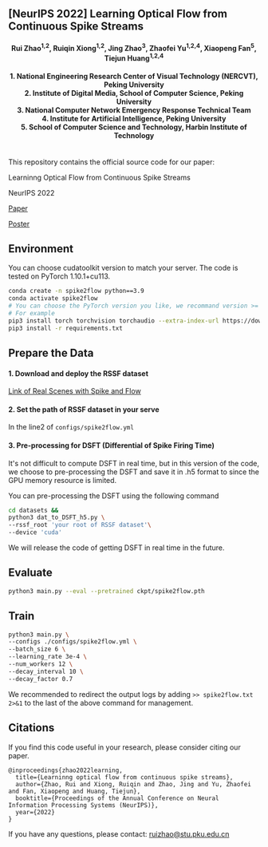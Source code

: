 ## [NeurIPS 2022] Learning Optical Flow from Continuous Spike Streams

<h4 align="center"> Rui Zhao<sup>1,2</sup>, Ruiqin Xiong<sup>1,2</sup>, Jing Zhao<sup>3</sup>, Zhaofei Yu<sup>1,2,4</sup>, Xiaopeng Fan<sup>5</sup>, Tiejun Huang<sup>1,2,4</sup> </h4>
<h4 align="center">1. National Engineering Research Center of Visual Technology (NERCVT), Peking University<br>
2. Institute of Digital Media, School of Computer Science, Peking University<br>
3. National Computer Network Emergency Response Technical Team<br>
4. Institute for Artificial Intelligence, Peking University<br>
5. School of Computer Science and Technology, Harbin Institute of Technology</h4><br> 
This repository contains the official source code for our paper:

Learninng Optical Flow from Continuous Spike Streams

NeurIPS 2022

[Paper](https://openreview.net/pdf?id=3vYkhJIty7E)

[Poster](https://neurips.cc/media/PosterPDFs/NeurIPS%202022/55189.png)

## Environment

You can choose cudatoolkit version to match your server. The code is tested on PyTorch 1.10.1+cu113.

```bash
conda create -n spike2flow python==3.9
conda activate spike2flow
# You can choose the PyTorch version you like, we recommand version >= 1.10.1
# For example
pip3 install torch torchvision torchaudio --extra-index-url https://download.pytorch.org/whl/cu116
pip3 install -r requirements.txt
```

## Prepare the Data

#### 1. Download and deploy the RSSF dataset

[Link of Real Scenes with Spike and Flow](https://github.com/ruizhao26/RSSF)

#### 2. Set the path of RSSF dataset in your serve

In the line2 of `configs/spike2flow.yml`

#### 3. Pre-processing for DSFT (Differential of Spike Firing Time)

It's not difficult to compute DSFT in real time, but in this version of the code, we choose to pre-processing the DSFT and save it in .h5 format to since the GPU memory resource is limited.

You can pre-processing the DSFT using the following command

```bash
cd datasets && 
python3 dat_to_DSFT_h5.py \
--rssf_root 'your root of RSSF dataset'\
--device 'cuda'
```

We will release the code of getting DSFT in real time in the future.

## Evaluate

```bash
python3 main.py --eval --pretrained ckpt/spike2flow.pth
```

## Train

```bash
python3 main.py \
--configs ./configs/spike2flow.yml \
--batch_size 6 \
--learning_rate 3e-4 \
--num_workers 12 \
--decay_interval 10 \
--decay_factor 0.7 
```

We recommended to redirect the output logs by adding
`>> spike2flow.txt 2>&1` 
to the last of the above command for management.

## Citations

If you find this code useful in your research, please consider citing our paper.

```
@inproceedings{zhao2022learning,
  title={Learninng optical flow from continuous spike streams},
  author={Zhao, Rui and Xiong, Ruiqin and Zhao, Jing and Yu, Zhaofei and Fan, Xiaopeng and Huang, Tiejun},
  booktitle={Proceedings of the Annual Conference on Neural Information Processing Systems (NeurIPS)},
  year={2022}
}
```

If you have any questions, please contact:
ruizhao@stu.pku.edu.cn